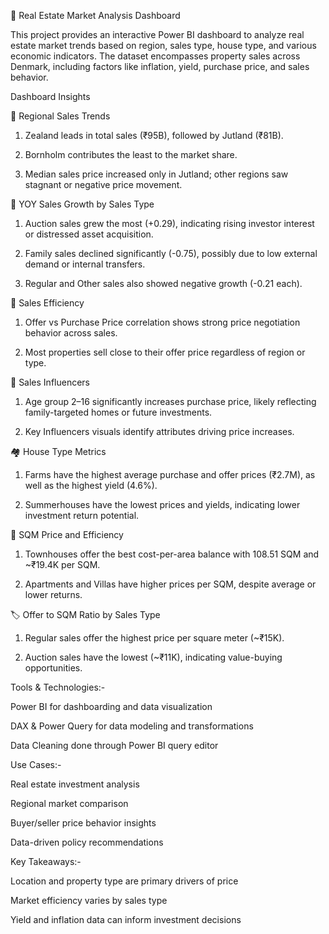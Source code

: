 🏡 Real Estate Market Analysis Dashboard

This project provides an interactive Power BI dashboard to analyze real estate market trends based on region, sales type, house type, and various economic indicators. The dataset encompasses property sales across Denmark, including factors like inflation, yield, purchase price, and sales behavior.

Dashboard Insights

📍 Regional Sales Trends

1. Zealand leads in total sales (₹95B), followed by Jutland (₹81B).

2. Bornholm contributes the least to the market share.

3. Median sales price increased only in Jutland; other regions saw stagnant or negative price movement.

📆 YOY Sales Growth by Sales Type

1. Auction sales grew the most (+0.29), indicating rising investor interest or distressed asset acquisition.

2. Family sales declined significantly (-0.75), possibly due to low external demand or internal transfers.

3. Regular and Other sales also showed negative growth (-0.21 each).

💸 Sales Efficiency

1. Offer vs Purchase Price correlation shows strong price negotiation behavior across sales.

2. Most properties sell close to their offer price regardless of region or type.

🧩 Sales Influencers

1. Age group 2–16 significantly increases purchase price, likely reflecting family-targeted homes or future investments.

2. Key Influencers visuals identify attributes driving price increases.

🏘️ House Type Metrics

1. Farms have the highest average purchase and offer prices (₹2.7M), as well as the highest yield (4.6%).

2. Summerhouses have the lowest prices and yields, indicating lower investment return potential.

📐 SQM Price and Efficiency

1. Townhouses offer the best cost-per-area balance with 108.51 SQM and ~₹19.4K per SQM.

2. Apartments and Villas have higher prices per SQM, despite average or lower returns.

🏷️ Offer to SQM Ratio by Sales Type

1. Regular sales offer the highest price per square meter (~₹15K).

2. Auction sales have the lowest (~₹11K), indicating value-buying opportunities.

Tools & Technologies:-

Power BI for dashboarding and data visualization

DAX & Power Query for data modeling and transformations

Data Cleaning done through Power BI query editor



Use Cases:-

Real estate investment analysis

Regional market comparison

Buyer/seller price behavior insights

Data-driven policy recommendations

Key Takeaways:-

Location and property type are primary drivers of price

Market efficiency varies by sales type

Yield and inflation data can inform investment decisions
